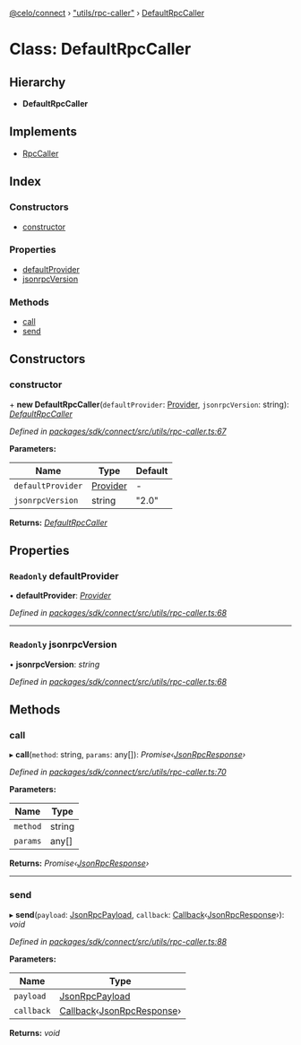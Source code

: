 [@celo/connect](../README.md) › ["utils/rpc-caller"](../modules/_utils_rpc_caller_.md) › [DefaultRpcCaller](_utils_rpc_caller_.defaultrpccaller.md)

# Class: DefaultRpcCaller

## Hierarchy

* **DefaultRpcCaller**

## Implements

* [RpcCaller](../interfaces/_utils_rpc_caller_.rpccaller.md)

## Index

### Constructors

* [constructor](_utils_rpc_caller_.defaultrpccaller.md#constructor)

### Properties

* [defaultProvider](_utils_rpc_caller_.defaultrpccaller.md#readonly-defaultprovider)
* [jsonrpcVersion](_utils_rpc_caller_.defaultrpccaller.md#readonly-jsonrpcversion)

### Methods

* [call](_utils_rpc_caller_.defaultrpccaller.md#call)
* [send](_utils_rpc_caller_.defaultrpccaller.md#send)

## Constructors

###  constructor

\+ **new DefaultRpcCaller**(`defaultProvider`: [Provider](../interfaces/_types_.provider.md), `jsonrpcVersion`: string): *[DefaultRpcCaller](_utils_rpc_caller_.defaultrpccaller.md)*

*Defined in [packages/sdk/connect/src/utils/rpc-caller.ts:67](https://github.com/celo-org/celo-monorepo/blob/master/packages/sdk/connect/src/utils/rpc-caller.ts#L67)*

**Parameters:**

Name | Type | Default |
------ | ------ | ------ |
`defaultProvider` | [Provider](../interfaces/_types_.provider.md) | - |
`jsonrpcVersion` | string | "2.0" |

**Returns:** *[DefaultRpcCaller](_utils_rpc_caller_.defaultrpccaller.md)*

## Properties

### `Readonly` defaultProvider

• **defaultProvider**: *[Provider](../interfaces/_types_.provider.md)*

*Defined in [packages/sdk/connect/src/utils/rpc-caller.ts:68](https://github.com/celo-org/celo-monorepo/blob/master/packages/sdk/connect/src/utils/rpc-caller.ts#L68)*

___

### `Readonly` jsonrpcVersion

• **jsonrpcVersion**: *string*

*Defined in [packages/sdk/connect/src/utils/rpc-caller.ts:68](https://github.com/celo-org/celo-monorepo/blob/master/packages/sdk/connect/src/utils/rpc-caller.ts#L68)*

## Methods

###  call

▸ **call**(`method`: string, `params`: any[]): *Promise‹[JsonRpcResponse](../interfaces/_types_.jsonrpcresponse.md)›*

*Defined in [packages/sdk/connect/src/utils/rpc-caller.ts:70](https://github.com/celo-org/celo-monorepo/blob/master/packages/sdk/connect/src/utils/rpc-caller.ts#L70)*

**Parameters:**

Name | Type |
------ | ------ |
`method` | string |
`params` | any[] |

**Returns:** *Promise‹[JsonRpcResponse](../interfaces/_types_.jsonrpcresponse.md)›*

___

###  send

▸ **send**(`payload`: [JsonRpcPayload](../interfaces/_types_.jsonrpcpayload.md), `callback`: [Callback](../modules/_types_.md#callback)‹[JsonRpcResponse](../interfaces/_types_.jsonrpcresponse.md)›): *void*

*Defined in [packages/sdk/connect/src/utils/rpc-caller.ts:88](https://github.com/celo-org/celo-monorepo/blob/master/packages/sdk/connect/src/utils/rpc-caller.ts#L88)*

**Parameters:**

Name | Type |
------ | ------ |
`payload` | [JsonRpcPayload](../interfaces/_types_.jsonrpcpayload.md) |
`callback` | [Callback](../modules/_types_.md#callback)‹[JsonRpcResponse](../interfaces/_types_.jsonrpcresponse.md)› |

**Returns:** *void*
